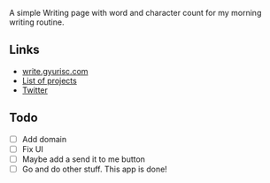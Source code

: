 A simple Writing page with word and character count for my morning writing routine.

## Links

- [write.gyurisc.com](https://write.gyurisc.com/)
- [List of projects](https://gyurisc.com)
- [Twitter](https://x.com/gyurisc)

## Todo

- [ ] Add domain
- [ ] Fix UI
- [ ] Maybe add a send it to me button
- [ ] Go and do other stuff. This app is done!
